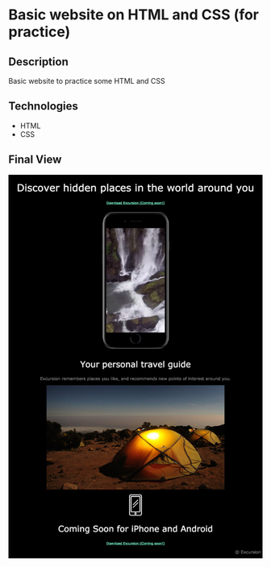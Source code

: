 # Basic website on HTML and CSS (for practice)
## Description
Basic website to practice some HTML and CSS
## Technologies
* HTML
* CSS
## Final View
![FinalView](./resources/image/excursion.webp)